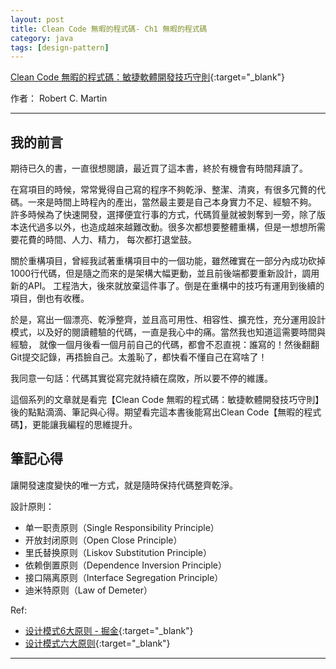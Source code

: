 ```yaml
---
layout: post
title: Clean Code 無暇的程式碼- Ch1 無暇的程式碼
category: java
tags: [design-pattern]
---
```


[Clean Code 無暇的程式碼：敏捷軟體開發技巧守則](https://www.books.com.tw/products/0010579897){:target="_blank"}

作者： Robert C. Martin

---

## 我的前言

期待已久的書，一直很想閱讀，最近買了這本書，終於有機會有時間拜讀了。

在寫項目的時候，常常覺得自己寫的程序不夠乾淨、整潔、清爽，有很多冗贅的代碼。一來是時間上時程內的產出，當然最主要是自己本身實力不足、經驗不夠。
許多時候為了快速開發，選擇便宜行事的方式，代碼質量就被剝奪到一旁，除了版本迭代過多以外，也造成越來越難改動。很多次都想要整體重構，但是一想想所需要花費的時間、人力、精力，
每次都打退堂鼓。

關於重構項目，曾經我試著重構項目中的一個功能，雖然確實在一部分內成功砍掉1000行代碼，但是隨之而來的是架構大幅更動，並且前後端都要重新設計，調用新的API。
工程浩大，後來就放棄這件事了。倒是在重構中的技巧有運用到後續的項目，倒也有收穫。

於是，寫出一個漂亮、乾淨整齊，並且高可用性、相容性、擴充性，充分運用設計模式，以及好的閱讀體驗的代碼，一直是我心中的痛。當然我也知道這需要時間與經驗，
就像一個月後看一個月前自己的代碼，都會不忍直視：誰寫的！然後翻翻Git提交記錄，再捂臉自己。太羞恥了，都快看不懂自己在寫啥了！

我同意一句話：代碼其實從寫完就持續在腐敗，所以要不停的維護。

這個系列的文章就是看完【Clean Code 無暇的程式碼：敏捷軟體開發技巧守則】後的點點滴滴、筆記與心得。期望看完這本書後能寫出Clean Code【無暇的程式碼】，更能讓我編程的思維提升。

## 筆記心得

讓開發速度變快的唯一方式，就是隨時保持代碼整齊乾淨。

設計原則：
- 单一职责原则（Single Responsibility Principle）
- 开放封闭原则（Open Close Principle）
- 里氏替换原则（Liskov Substitution Principle）
- 依赖倒置原则（Dependence Inversion Principle）
- 接口隔离原则（Interface Segregation Principle）
- 迪米特原则（Law of Demeter）

Ref:
- [设计模式6大原则 - 掘金](https://juejin.im/post/5a52144d6fb9a01c9b65c651){:target="_blank"}
- [设计模式六大原则](http://www.uml.org.cn/sjms/201211023.asp){:target="_blank"}

---
